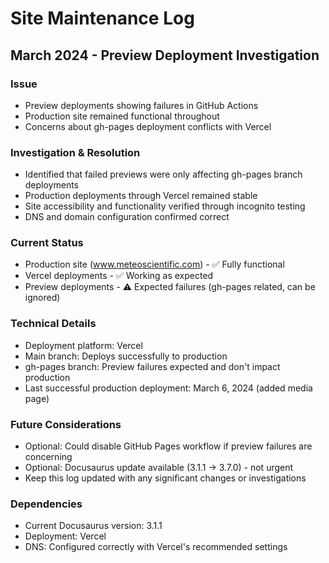 # Site Maintenance Log

## March 2024 - Preview Deployment Investigation

### Issue
- Preview deployments showing failures in GitHub Actions
- Production site remained functional throughout
- Concerns about gh-pages deployment conflicts with Vercel

### Investigation & Resolution
- Identified that failed previews were only affecting gh-pages branch deployments
- Production deployments through Vercel remained stable
- Site accessibility and functionality verified through incognito testing
- DNS and domain configuration confirmed correct

### Current Status
- Production site (www.meteoscientific.com) - ✅ Fully functional
- Vercel deployments - ✅ Working as expected
- Preview deployments - ⚠️ Expected failures (gh-pages related, can be ignored)

### Technical Details
- Deployment platform: Vercel
- Main branch: Deploys successfully to production
- gh-pages branch: Preview failures expected and don't impact production
- Last successful production deployment: March 6, 2024 (added media page)

### Future Considerations
- Optional: Could disable GitHub Pages workflow if preview failures are concerning
- Optional: Docusaurus update available (3.1.1 → 3.7.0) - not urgent
- Keep this log updated with any significant changes or investigations

### Dependencies
- Current Docusaurus version: 3.1.1
- Deployment: Vercel
- DNS: Configured correctly with Vercel's recommended settings 